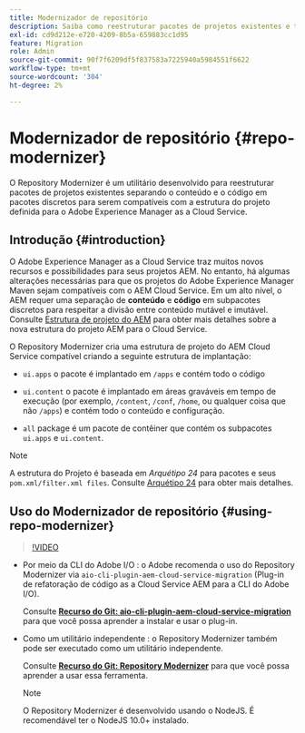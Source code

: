```yaml
---
title: Modernizador de repositório
description: Saiba como reestruturar pacotes de projetos existentes e torná-los compatíveis com a estrutura do projeto definida para o Adobe Experience Manager as a Cloud Service.
exl-id: cd9d212e-e720-4209-8b5a-659883cc1d95
feature: Migration
role: Admin
source-git-commit: 90f7f6209df5f837583a7225940a5984551f6622
workflow-type: tm+mt
source-wordcount: '304'
ht-degree: 2%

---
```


# Modernizador de repositório {#repo-modernizer}

O Repository Modernizer é um utilitário desenvolvido para reestruturar pacotes de projetos existentes separando o conteúdo e o código em pacotes discretos para serem compatíveis com a estrutura do projeto definida para o Adobe Experience Manager as a Cloud Service.

## Introdução {#introduction}

O Adobe Experience Manager as a Cloud Service traz muitos novos recursos e possibilidades para seus projetos AEM. No entanto, há algumas alterações necessárias para que os projetos do Adobe Experience Manager Maven sejam compatíveis com o AEM Cloud Service. Em um alto nível, o AEM requer uma separação de **conteúdo** e **código** em subpacotes discretos para respeitar a divisão entre conteúdo mutável e imutável. Consulte [Estrutura de projeto do AEM](https://experienceleague.adobe.com/docs/experience-manager-cloud-service/content/implementing/developing/aem-project-content-package-structure.html?lang=pt-BR) para obter mais detalhes sobre a nova estrutura do projeto AEM para o Cloud Service.

O Repository Modernizer cria uma estrutura de projeto do AEM Cloud Service compatível criando a seguinte estrutura de implantação:

* `ui.apps` o pacote é implantado em `/apps` e contém todo o código

* `ui.content` o pacote é implantado em áreas graváveis em tempo de execução (por exemplo, `/content`, `/conf`, `/home`, ou qualquer coisa que não `/apps`) e contém todo o conteúdo e configuração.

* `all` package é um pacote de contêiner que contém os subpacotes `ui.apps` e `ui.content`.

>[!NOTE]
>A estrutura do Projeto é baseada em *Arquétipo 24* para pacotes e seus `pom.xml/filter.xml files`. Consulte [Arquétipo 24](https://github.com/adobe/aem-project-archetype) para obter mais detalhes.

## Uso do Modernizador de repositório {#using-repo-modernizer}

>[!VIDEO](https://video.tv.adobe.com/v/333057/?quality=12&learn=on)

* Por meio da CLI do Adobe I/O : o Adobe recomenda o uso do Repository Modernizer via `aio-cli-plugin-aem-cloud-service-migration` (Plug-in de refatoração de código as a Cloud Service AEM para a CLI do Adobe I/O).

  Consulte **[Recurso do Git: aio-cli-plugin-aem-cloud-service-migration](https://github.com/adobe/aio-cli-plugin-aem-cloud-service-migration#introduction)** para que você possa aprender a instalar e usar o plug-in.

* Como um utilitário independente : o Repository Modernizer também pode ser executado como um utilitário independente.

  Consulte **[Recurso do Git: Repository Modernizer](https://github.com/adobe/aem-cloud-service-source-migration/tree/master/packages/repository-modernizer)** para que você possa aprender a usar essa ferramenta.

  >[!NOTE]
  >
  >O Repository Modernizer é desenvolvido usando o NodeJS. É recomendável ter o NodeJS 10.0+ instalado.
